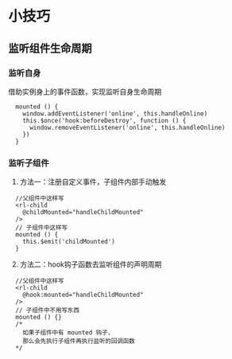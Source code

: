 # 小技巧
## 监听组件生命周期
### 监听自身
借助实例身上的事件函数，实现监听自身生命周期
```
  mounted () {
    window.addEventListener('online', this.handleOnline)
    this.$once('hook:beforeDestroy', function () {
      window.removeEventListener('online', this.handleOnline)
    })
  }
```
### 监听子组件
1. 方法一：注册自定义事件，子组件内部手动触发
```
  //父组件中这样写
  <rl-child
    @childMounted="handleChildMounted"
  />
  // 子组件中这样写
  mounted () {
    this.$emit('childMounted')
  }
```
2. 方法二：hook钩子函数去监听组件的声明周期
```
  //父组件中这样写
  <rl-child
    @hook:mounted="handleChildMounted"
  /> 
  // 子组件中不用写东西
  mounted () {}
  /*
    如果子组件中有 mounted 钩子，
    那么会先执行子组件再执行监听的回调函数
  */
```